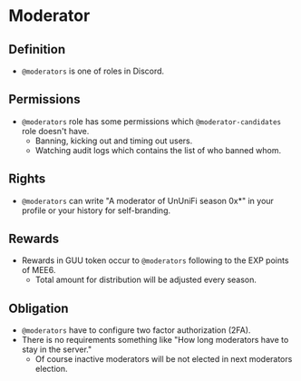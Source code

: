 # Moderator

## Definition

- `@moderators` is one of roles in Discord.

## Permissions

- `@moderators` role has some permissions which `@moderator-candidates` role doesn't have.
  - Banning, kicking out and timing out users.
  - Watching audit logs which contains the list of who banned whom.

## Rights

- `@moderators` can write "A moderator of UnUniFi season 0x*" in your profile or your history for self-branding.

## Rewards

- Rewards in GUU token occur to `@moderators` following to the EXP points of MEE6.
  - Total amount for distribution will be adjusted every season.

## Obligation

- `@moderators` have to configure two factor authorization (2FA).
- There is no requirements something like "How long moderators have to stay in the server."
  - Of course inactive moderators will be not elected in next moderators election.
